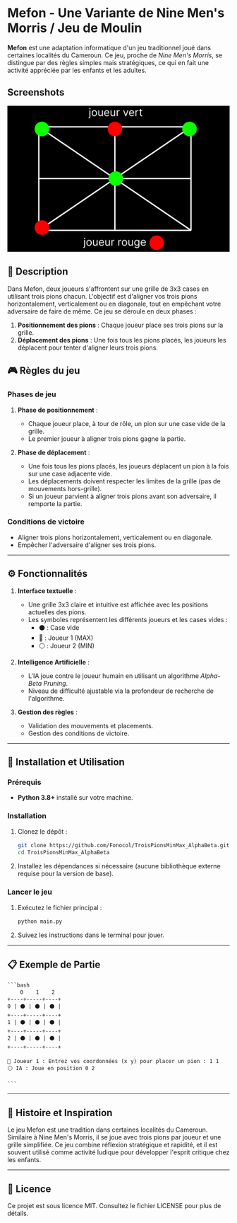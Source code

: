 # Mefon - Une Variante de Nine Men's Morris / Jeu de Moulin

**Mefon** est une adaptation informatique d'un jeu traditionnel joué dans certaines localités du Cameroun. Ce jeu, proche de *Nine Men's Morris*, se distingue par des règles simples mais stratégiques, ce qui en fait une activité appréciée par les enfants et les adultes. 

## Screenshots  
![Mefon Screenshot](mefon.svg)  


## 📖 Description

Dans Mefon, deux joueurs s'affrontent sur une grille de 3x3 cases en utilisant trois pions chacun. L'objectif est d'aligner vos trois pions horizontalement, verticalement ou en diagonale, tout en empêchant votre adversaire de faire de même. Ce jeu se déroule en deux phases :  
1. **Positionnement des pions** : Chaque joueur place ses trois pions sur la grille.  
2. **Déplacement des pions** : Une fois tous les pions placés, les joueurs les déplacent pour tenter d'aligner leurs trois pions.  

## 🎮 Règles du jeu

### Phases de jeu
1. **Phase de positionnement** :  
   - Chaque joueur place, à tour de rôle, un pion sur une case vide de la grille.
   - Le premier joueur à aligner trois pions gagne la partie.

2. **Phase de déplacement** :  
   - Une fois tous les pions placés, les joueurs déplacent un pion à la fois sur une case adjacente vide.
   - Les déplacements doivent respecter les limites de la grille (pas de mouvements  hors-grille).
   - Si un joueur parvient à aligner trois pions avant son adversaire, il remporte la partie.

### Conditions de victoire
- Aligner trois pions horizontalement, verticalement ou en diagonale.  
- Empêcher l'adversaire d'aligner ses trois pions.

---

## ⚙️ Fonctionnalités

1. **Interface textuelle** :
   - Une grille 3x3 claire et intuitive est affichée avec les positions actuelles des pions.
   - Les symboles représentent les différents joueurs et les cases vides :
     - ⚫ : Case vide
     - 🔴 : Joueur 1 (MAX)
     - ⚪ : Joueur 2 (MIN)

2. **Intelligence Artificielle** :
   - L'IA joue contre le joueur humain en utilisant un algorithme *Alpha-Beta Pruning*.  
   - Niveau de difficulté ajustable via la profondeur de recherche de l'algorithme.

3. **Gestion des règles** :
   - Validation des mouvements et placements.
   - Gestion des conditions de victoire.

---

## 🚀 Installation et Utilisation

### Prérequis
- **Python 3.8+** installé sur votre machine.

### Installation
1. Clonez le dépôt :
   ```bash
   git clone https://github.com/Fonocol/TroisPionsMinMax_AlphaBeta.git
   cd TroisPionsMinMax_AlphaBeta

2. Installez les dépendances si nécessaire (aucune bibliothèque externe requise pour la version de base).

### Lancer le jeu
1. Exécutez le fichier principal :
    ```bash
    python main.py


2. Suivez les instructions dans le terminal pour jouer.

---

## 📋 Exemple de Partie

    ```bash
        0    1    2    
    +----+-----+----+
    0 | ⚫ | ⚫ | ⚫ |
    +----+-----+----+
    1 | ⚫ | ⚫ | ⚫ |
    +----+-----+----+
    2 | ⚫ | ⚫ | ⚫ |
    +----+-----+----+

    🔴 Joueur 1 : Entrez vos coordonnées (x y) pour placer un pion : 1 1
    ⚪ IA : Joue en position 0 2 
 
    ```
---

## 📖 Histoire et Inspiration
Le jeu Mefon est une tradition dans certaines localités du Cameroun. Similaire à Nine Men's Morris, il se joue avec trois pions par joueur et une grille simplifiée. Ce jeu combine réflexion stratégique et rapidité, et il est souvent utilisé comme activité ludique pour développer l'esprit critique chez les enfants.

---

## 📝 Licence
Ce projet est sous licence MIT. Consultez le fichier LICENSE pour plus de détails.